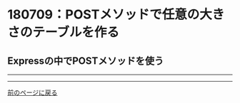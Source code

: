 # 180709：POSTメソッドで任意の大きさのテーブルを作る

## Expressの中でPOSTメソッドを使う



***

***

[前のページに戻る][]


[前のページに戻る]: /blog "ブログ"